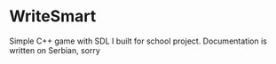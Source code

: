 WriteSmart
==========

Simple C++ game with SDL I built for school project. Documentation is written on Serbian, sorry
